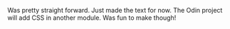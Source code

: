 Was pretty straight forward. Just made the text for now. The Odin project will add CSS in another module. Was fun to make though!